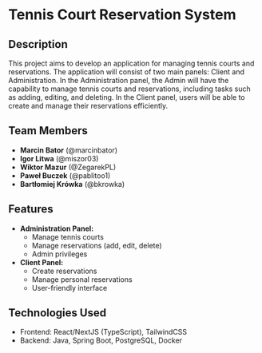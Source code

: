 # Tennis Court Reservation System

## Description

This project aims to develop an application for managing tennis courts and reservations. The application will consist of
two main panels: Client and Administration. In the Administration panel, the Admin will have the capability to manage
tennis courts and reservations, including tasks such as adding, editing, and deleting. In the Client panel, users will
be able to create and manage their reservations efficiently.

## Team Members

- **Marcin Bator** (@marcinbator)
- **Igor Litwa** (@miszor03)
- **Wiktor Mazur** (@ZegarekPL)
- **Paweł Buczek** (@pablitoo1)
- **Bartłomiej Krówka** (@bkrowka)

## Features

- **Administration Panel:**
    - Manage tennis courts
    - Manage reservations (add, edit, delete)
    - Admin privileges
- **Client Panel:**
    - Create reservations
    - Manage personal reservations
    - User-friendly interface

## Technologies Used

- Frontend: React/NextJS (TypeScript), TailwindCSS
- Backend: Java, Spring Boot, PostgreSQL, Docker
